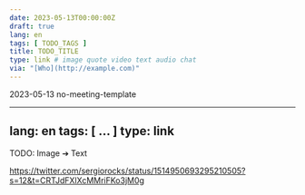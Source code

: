 ```yaml
---
date: 2023-05-13T00:00:00Z
draft: true
lang: en
tags: [ TODO_TAGS ]
title: TODO_TITLE
type: link # image quote video text audio chat
via: "[Who](http://example.com)"
---
```

2023-05-13 no-meeting-template


---
lang: en
tags: [ ... ]
type: link
---


TODO: Image ➔ Text


<https://twitter.com/sergiorocks/status/1514950693295210505?s=12&t=CRTJdFXlXcMMriFKo3jM0g>

